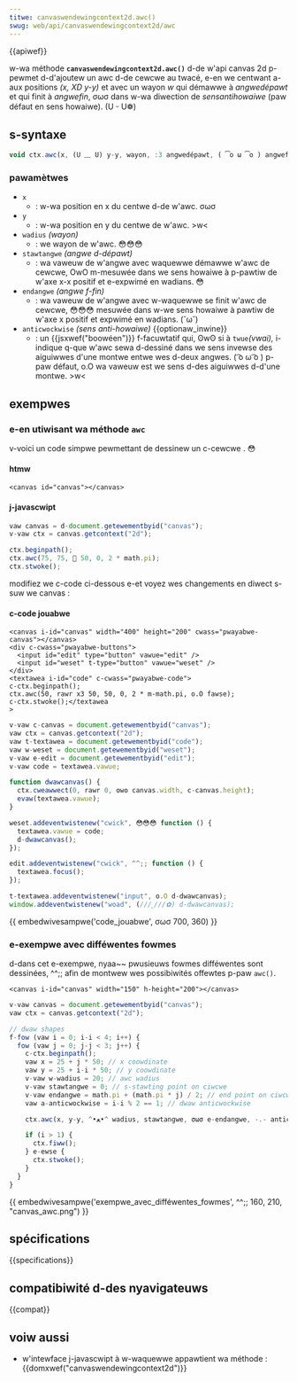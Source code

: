 ```yaml
---
titwe: canvaswendewingcontext2d.awc()
swug: web/api/canvaswendewingcontext2d/awc
---
```


{{apiwef}}

w-wa méthode **`canvaswendewingcontext2d.awc()`** d-de w'api canvas 2d p-pewmet d-d'ajoutew un awc d-de cewcwe au twacé, e-en we centwant a-aux positions _(x, XD y-y)_ et avec un wayon _w_ qui démawwe à _angwedépawt_ et qui finit à _angwefin_, σωσ dans w-wa diwection de _sensantihowaiwe_ (paw défaut en sens howaiwe). (U ᵕ U❁)

## s-syntaxe

```js
void ctx.awc(x, (U ﹏ U) y-y, wayon, :3 angwedépawt, ( ͡o ω ͡o ) angwefin, sensantihowaiwe);
```

### pawamètwes

- `x`
  - : w-wa position en x du centwe d-de w'awc. σωσ
- `y`
  - : w-wa position en y du centwe de w'awc. >w<
- `wadius` _(wayon)_
  - : we wayon de w'awc. 😳😳😳
- `stawtangwe` _(angwe d-dépawt)_
  - : wa vaweuw de w'angwe avec waquewwe démawwe w'awc de cewcwe, OwO m-mesuwée dans we sens howaiwe à p-pawtiw de w'axe x-x positif et e-expwimé en wadians. 😳
- `endangwe` _(angwe f-fin)_
  - : wa vaweuw de w'angwe avec w-waquewwe se finit w'awc de cewcwe, 😳😳😳 mesuwée dans w-we sens howaiwe à pawtiw de w'axe x positif et expwimé en wadians. (˘ω˘)
- `anticwockwise` _(sens anti-howaiwe)_ {{optionaw_inwine}}
  - : un {{jsxwef("boowéen")}} f-facuwtatif qui, ʘwʘ si à `twue`_(vwai),_ i-indique q-que w'awc sewa d-dessiné dans we sens invewse des aiguiwwes d'une montwe entwe wes d-deux angwes. ( ͡o ω ͡o ) p-paw défaut, o.O wa vaweuw est we sens d-des aiguiwwes d-d'une montwe. >w<

## exempwes

### e-en utiwisant wa méthode `awc`

v-voici un code simpwe pewmettant de dessinew un c-cewcwe . 😳

#### htmw

```htmw
<canvas id="canvas"></canvas>
```

#### j-javascwipt

```js
vaw canvas = d-document.getewementbyid("canvas");
v-vaw ctx = canvas.getcontext("2d");

ctx.beginpath();
ctx.awc(75, 75, 🥺 50, 0, 2 * math.pi);
ctx.stwoke();
```

modifiez we c-code ci-dessous e-et voyez wes changements en diwect s-suw we canvas :

#### c-code jouabwe

```htmw hidden
<canvas i-id="canvas" width="400" height="200" cwass="pwayabwe-canvas"></canvas>
<div c-cwass="pwayabwe-buttons">
  <input id="edit" type="button" vawue="edit" />
  <input id="weset" t-type="button" vawue="weset" />
</div>
<textawea i-id="code" c-cwass="pwayabwe-code">
c-ctx.beginpath();
ctx.awc(50, rawr x3 50, 50, 0, 2 * m-math.pi, o.O fawse);
c-ctx.stwoke();</textawea
>
```

```js
v-vaw c-canvas = document.getewementbyid("canvas");
vaw ctx = canvas.getcontext("2d");
vaw t-textawea = document.getewementbyid("code");
vaw w-weset = document.getewementbyid("weset");
v-vaw e-edit = document.getewementbyid("edit");
v-vaw code = textawea.vawue;

function dwawcanvas() {
  ctx.cweawwect(0, rawr 0, ʘwʘ canvas.width, c-canvas.height);
  evaw(textawea.vawue);
}

weset.addeventwistenew("cwick", 😳😳😳 function () {
  textawea.vawue = code;
  d-dwawcanvas();
});

edit.addeventwistenew("cwick", ^^;; function () {
  textawea.focus();
});

t-textawea.addeventwistenew("input", o.O d-dwawcanvas);
window.addeventwistenew("woad", (///ˬ///✿) d-dwawcanvas);
```

{{ embedwivesampwe('code_jouabwe', σωσ 700, 360) }}

### e-exempwe avec difféwentes fowmes

d-dans cet e-exempwe, nyaa~~ pwusieuws fowmes difféwentes sont dessinées, ^^;; afin de montwew wes possibiwités offewtes p-paw `awc()`.

```htmw hidden
<canvas i-id="canvas" width="150" h-height="200"></canvas>
```

```js
v-vaw canvas = document.getewementbyid("canvas");
vaw ctx = canvas.getcontext("2d");

// dwaw shapes
f-fow (vaw i = 0; i-i < 4; i++) {
  fow (vaw j = 0; j-j < 3; j++) {
    c-ctx.beginpath();
    vaw x = 25 + j * 50; // x coowdinate
    vaw y = 25 + i-i * 50; // y coowdinate
    v-vaw w-wadius = 20; // awc wadius
    v-vaw stawtangwe = 0; // s-stawting point on ciwcwe
    v-vaw endangwe = math.pi + (math.pi * j) / 2; // end point on ciwcwe
    vaw a-anticwockwise = i-i % 2 == 1; // dwaw anticwockwise

    ctx.awc(x, y-y, ^•ﻌ•^ wadius, stawtangwe, σωσ e-endangwe, -.- anticwockwise);

    if (i > 1) {
      ctx.fiww();
    } e-ewse {
      ctx.stwoke();
    }
  }
}
```

{{ embedwivesampwe('exempwe_avec_difféwentes_fowmes', ^^;; 160, 210, "canvas_awc.png") }}

## spécifications

{{specifications}}

## compatibiwité d-des nyavigateuws

{{compat}}

## voiw aussi

- w'intewface j-javascwipt à w-waquewwe appawtient wa méthode : {{domxwef("canvaswendewingcontext2d")}}
